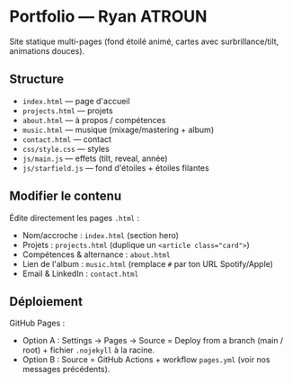 # Portfolio — Ryan ATROUN
Site statique multi-pages (fond étoilé animé, cartes avec surbrillance/tilt, animations douces).

## Structure
- `index.html` — page d'accueil
- `projects.html` — projets
- `about.html` — à propos / compétences
- `music.html` — musique (mixage/mastering + album)
- `contact.html` — contact
- `css/style.css` — styles
- `js/main.js` — effets (tilt, reveal, année)
- `js/starfield.js` — fond d'étoiles + étoiles filantes

## Modifier le contenu
Édite directement les pages `.html` :
- Nom/accroche : `index.html` (section hero)
- Projets : `projects.html` (duplique un `<article class="card">`)
- Compétences & alternance : `about.html`
- Lien de l'album : `music.html` (remplace `#` par ton URL Spotify/Apple)
- Email & LinkedIn : `contact.html`

## Déploiement
GitHub Pages :
- Option A : Settings → Pages → Source = Deploy from a branch (main / root) + fichier `.nojekyll` à la racine.
- Option B : Source = GitHub Actions + workflow `pages.yml` (voir nos messages précédents).
